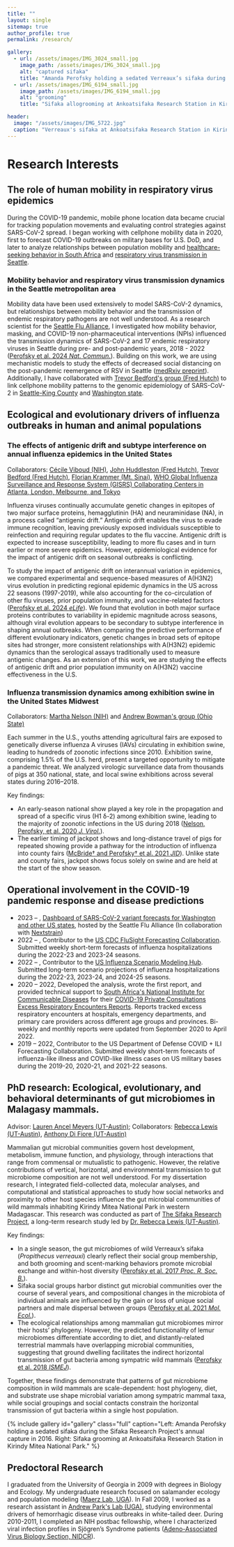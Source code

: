 ```yaml
---
title: ""
layout: single
sitemap: true
author_profile: true
permalink: /research/

gallery:
  - url: /assets/images/IMG_3024_small.jpg
    image_path: /assets/images/IMG_3024_small.jpg
    alt: "captured sifaka"
    title: "Amanda Perofsky holding a sedated Verreaux’s sifaka during the Sifaka Research Project's annual capture in 2016. The Sifaka Research Project at Ankoatsifaka Research Station captures animals periodically to mark them with collars, to monitor health, and to collect genetic material."
  - url: /assets/images/IMG_6194_small.jpg
    image_path: /assets/images/IMG_6194_small.jpg
    alt: "grooming"
    title: "Sifaka allogrooming at Ankoatsifaka Research Station in Kirindy Mitea National Park. Sifaka regularly groom one another with their tooth combs and tongues to remove ectoparasites. Photo by Amanda Perofsky"

header:
  image: "/assets/images/IMG_5722.jpg"
  caption: "Verreaux's sifaka at Ankoatsifaka Research Station in Kirindy Mitea National Park, Madagascar. Photo by Amanda Perofsky"
---
```

# Research Interests

## The role of human mobility in respiratory virus epidemics

During the COVID-19 pandemic, mobile phone location data became crucial for tracking population movements and evaluating control strategies against SARS-CoV-2 spread. I began working with cellphone mobility data in 2020, first to forecast COVID-19 outbreaks on military bases for U.S. DoD, and later to analyze relationships between population mobility and [healthcare-seeking behavior in South Africa](https://doi.org/10.1093/cid/ciac055) and [respiratory virus transmission in Seattle](https://doi.org/10.1038/s41467-024-48528-2).

### Mobility behavior and respiratory virus transmission dynamics in the Seattle metropolitan area

Mobility data have been used extensively to model SARS-CoV-2 dynamics, but relationships between mobility behavior and the transmission of endemic respiratory pathogens are not well understood. As a research scientist for the [Seattle Flu Alliance](https://seattleflu.org/), I investigated how mobility behavior, masking, and COVID-19 non-pharmaceutical interventions (NPIs) influenced the transmission dynamics of SARS-CoV-2 and 17 endemic respiratory viruses in Seattle during pre- and post-pandemic years, 2018 - 2022 ([Perofsky et al. 2024 _Nat. Commun._](https://doi.org/10.1038/s41467-024-48528-2)). Building on this work, we are using mechanistic models to study the effects of decreased social distancing on the post-pandemic reemergence of RSV in Seattle ([medRxiv preprint](https://www.medrxiv.org/content/10.1101/2024.09.13.24313667v1)). Additionally, I have collaborated with [Trevor Bedford's group (Fred Hutch)](https://bedford.io/) to link cellphone mobility patterns to the genomic epidemiology of SARS-CoV-2 in [Seattle-King County](https://doi.org/10.1371/journal.ppat.1012117) and [Washington state](https://doi.org/10.1101/2024.05.24.24307811).

## Ecological and evolutionary drivers of influenza outbreaks in human and animal populations

### The effects of antigenic drift and subtype interference on annual influenza epidemics in the United States 

Collaborators: [Cécile Viboud (NIH)](https://www.fic.nih.gov/About/Staff/epidemiology-population-studies/Pages/default.aspx), [John Huddleston (Fred Hutch)](https://bedford.io/team/john-huddleston/), [Trevor Bedford (Fred Hutch)](https://bedford.io/), [Florian Krammer (Mt. Sinai)](https://labs.icahn.mssm.edu/krammerlab/dr-krammer/), [WHO Global Influenza Surveillance and Response System (GISRS) Collaborating Centers in Atlanta, London, Melbourne, and Tokyo](https://www.who.int/initiatives/global-influenza-surveillance-and-response-system)

Influenza viruses continually accumulate genetic changes in epitopes of two major surface proteins, hemagglutinin (HA) and neuraminidase (NA), in a process called “antigenic drift.” Antigenic drift enables the virus to evade immune recognition, leaving previously exposed individuals susceptible to reinfection and requiring regular updates to the flu vaccine. Antigenic drift is expected to increase susceptibility, leading to more flu cases and in turn earlier or more severe epidemics. However, epidemiological evidence for the impact of antigenic drift on seasonal outbreaks is conflicting.

To study the impact of antigenic drift on interannual variation in epidemics, we compared experimental and sequence-based measures of A(H3N2) virus evolution in predicting regional epidemic dynamics in the US across 22 seasons (1997-2019), while also accounting for the co-circulation of other flu viruses, prior population immunity, and vaccine-related factors ([Perofsky et al. 2024 _eLife_](https://doi.org/10.7554/eLife.91849)). We found that evolution in both major surface proteins contributes to variability in epidemic magnitude across seasons, although viral evolution appears to be secondary to subtype interference in shaping annual outbreaks. When comparing the predictive performance of different evolutionary indicators, genetic changes in broad sets of epitope sites had stronger, more consistent relationships with A(H3N2) epidemic dynamics than the serological assays traditionally used to measure antigenic changes. As an extension of this work, we are studying the effects of antigenic drift and prior population immunity on A(H3N2) vaccine effectiveness in the U.S.

### Influenza transmission dynamics among exhibition swine in the United States Midwest

Collaborators: [Martha Nelson (NIH)](https://scholar.google.com/citations?user=eQaR4ywAAAAJ&hl=en) and [Andrew Bowman's group (Ohio State)](https://vet.osu.edu/preventive-medicine/vpm-research/animal-influenza-ecology-epidemiology-research-program)

Each summer in the U.S., youths attending agricultural fairs are exposed to genetically diverse influenza A viruses (IAVs) circulating in exhibition swine, leading to hundreds of zoonotic infections since 2010. Exhibition swine, comprising 1.5% of the U.S. herd, present a targeted opportunity to mitigate a pandemic threat. We analyzed virologic surveillance data from thousands of pigs at 350 national, state, and local swine exhibitions across several states during 2016–2018. 

Key findings: 
* An early-season national show played a key role in the propagation and spread of a specific virus (H1 δ-2) among exhibition swine, leading to the majority of zoonotic infections in the US during 2018 ([Nelson, Perofsky, et al. 2020 _J. Virol._](https://doi.org/10.1128/JVI.01453-20)). 
* The earlier timing of jackpot shows and long-distance travel of pigs for repeated showing provide a pathway for the introduction of influenza into county fairs ([McBride† and Perofsky† et al. 2021 _JID_](https://doi.org/10.1093/infdis/jiab122)). Unlike state and county fairs, jackpot shows focus solely on swine and are held at the start of the show season.

## Operational involvement in the COVID-19 pandemic response and disease predictions

* 2023 – , [Dashboard of SARS-CoV-2 variant forecasts for Washington and other US states](https://seattleflu.org/sars-cov-2-forecasts), hosted by the Seattle Flu Alliance (In collaboration with [Nextstrain](https://nextstrain.org/))
* 2022 – , Contributor to the [US CDC FluSight Forecasting Collaboration](https://www.cdc.gov/flu/weekly/flusight/index.html). Submitted weekly short-term forecasts of influenza hospitalizations during the 2022-23 and 2023-24 seasons.
* 2022 – , Contributor to the [US Influenza Scenario Modeling Hub](https://fluscenariomodelinghub.org/). Submitted long-term scenario projections of influenza hospitalizations during the 2022-23, 2023-24, and 2024-25 seasons.
* 2020 – 2022, Developed the analysis, wrote the first report, and provided technical support to [South Africa's National Institute for Communicable Diseases](https://www.nicd.ac.za/) for their [COVID-19 Private Consultations Excess Respiratory Encounters Reports](https://www.nicd.ac.za/diseases-a-z-index/disease-index-covid-19/surveillance-reports/private-consultations-excess-respiratory-encounters/). Reports tracked excess respiratory encounters at hospitals, emergency departments, and primary care providers across different age groups and provinces. Bi-weekly and monthly reports were updated from September 2020 to April 2022.
* 2019 – 2022, Contributor to the US Department of Defense COVID + ILI Forecasting Collaboration. Submitted weekly short-term forecasts of influenza-like illness and COVID-like illness cases on US military bases during the 2019-20, 2020-21, and 2021-22 seasons.

## PhD research: Ecological, evolutionary, and behavioral determinants of gut microbiomes in Malagasy mammals.

Advisor: [Lauren Ancel Meyers (UT-Austin)](http://www.bio.utexas.edu/research/meyers/); Collaborators: [Rebecca Lewis (UT-Austin)](https://liberalarts.utexas.edu/anthropology/faculty/rl2273), [Anthony Di Fiore (UT-Austin)](https://liberalarts.utexas.edu/anthropology/faculty/ad26693)

Mammalian gut microbial communities govern host development, metabolism, immune function, and physiology, through interactions that range from commensal or mutualistic to pathogenic. However, the relative contributions of vertical, horizontal, and environmental transmission to gut microbiome composition are not well understood. For my dissertation research, I integrated field-collected data, molecular analyses, and computational and statistical approaches to study how social networks and proximity to other host species influence the gut microbial communities of wild mammals inhabiting Kirindy Mitea National Park in western Madagascar. This research was conducted as part of [The Sifaka Research Project](https://labs.la.utexas.edu/ankoatsifaka/), a long-term research study led by [Dr. Rebecca Lewis (UT-Austin)](https://liberalarts.utexas.edu/anthropology/faculty/rl2273).

Key findings: 
* In a single season, the gut microbiomes of wild Verreaux’s sifaka (_Propithecus verreauxi_) clearly reflect their social group membership, and both grooming and scent-marking behaviors promote microbial exchange and within-host diversity ([Perofsky et al. 2017 _Proc. R. Soc. B._](https://doi.org/10.1098/rspb.2017.2274)).
* Sifaka social groups harbor distinct gut microbial communities over the course of several years, and compositional changes in the microbiota of individual animals are influenced by the gain or loss of unique social partners and male dispersal between groups ([Perofsky et al. 2021 _Mol. Ecol._](https://doi.org/10.1111/mec.16193)).
* The ecological relationships among mammalian gut microbiomes mirror their hosts’ phylogeny. However, the predicted functionality of lemur microbiomes differentiate according to diet, and distantly-related terrestrial mammals have overlapping microbial communities, suggesting that ground dwelling facilitates the indirect horizontal transmission of gut bacteria among sympatric wild mammals ([Perofsky et al. 2018 _ISMEJ_](https://doi.org/10.1038/s41396-018-0251-5)).

Together, these findings demonstrate that patterns of gut microbiome composition in wild mammals are scale-dependent: host phylogeny, diet, and substrate use shape microbial variation among sympatric mammal taxa, while social groupings and social contacts constrain the horizontal transmission of gut bacteria within a single host population.

{% include gallery id="gallery" class="full" caption="Left: Amanda Perofsky holding a sedated sifaka during the Sifaka Research Project's annual capture in 2016. Right: Sifaka grooming at Ankoatsifaka Research Station in Kirindy Mitea National Park." %}

## Predoctoral Research

I graduated from the University of Georgia in 2009 with degrees in Biology and Ecology. My undergraduate research focused on salamander ecology and population modeling ([Maerz Lab, UGA](http://jcmaerz.wixsite.com/maerzlab)). In Fall 2009, I worked as a research assistant in [Andrew Park's Lab (UGA)](http://parklab.ecology.uga.edu/), studying environmental drivers of hemorrhagic disease virus outbreaks in white-tailed deer. During 2010-2011, I completed an NIH postbac fellowship, where I characterized viral infection profiles in Sjögren’s Syndrome patients ([Adeno-Associated Virus Biology Section, NIDCR](https://www.nidcr.nih.gov/research/conducted-at-nidcr/investigators/john-chiorini)).